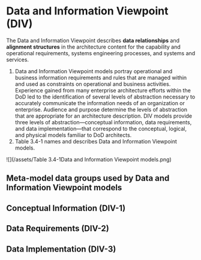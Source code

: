 # Data and Information Viewpoint \(DIV\)

The Data and Information Viewpoint describes **data relationships** and **alignment structures** in the architecture content for the capability and operational requirements, systems engineering processes, and systems and services.

1. Data and Information Viewpoint models portray operational and business information requirements and rules that are managed within and used as constraints on operational and business activities. Experience gained from many enterprise architecture efforts within the DoD led to the identification of several levels of abstraction necessary to accurately communicate the information needs of an organization or enterprise. Audience and purpose determine the levels of abstraction that are appropriate for an architecture description. DIV models provide three levels of abstraction—conceptual information, data requirements, and data implementation—that correspond to the conceptual, logical, and physical models familiar to DoD architects.
2. Table 3.4-1 names and describes Data and Information Viewpoint models.

![](/assets/Table 3.4-1Data and Information Viewpoint models.png)

## Meta-model data groups used by Data and Information Viewpoint models

## Conceptual Information \(DIV-1\)

## Data Requirements \(DIV-2\)

## Data Implementation \(DIV-3\)



